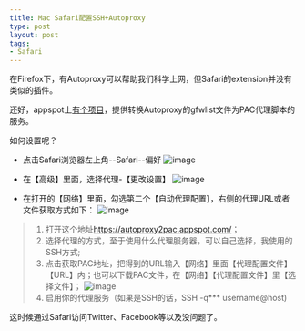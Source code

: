 ```yaml
--- 
title: Mac Safari配置SSH+Autoproxy
type: post
layout: post
tags: 
- Safari
---
```



在Firefox下，有Autoproxy可以帮助我们科学上网，但Safari的extension并没有类似的插件。

还好，appspot上[有个项目](https://autoproxy2pac.appspot.com/)，提供转换Autoproxy的gfwlist文件为PAC代理脚本的服务。

如何设置呢？

+ 点击Safari浏览器左上角--Safari--偏好
![image](http://i1218.photobucket.com/albums/dd413/nourlcn/Ownlinux/2012-12-0841150.png)

+ 在【高级】里面，选择代理-【更改设置】
![image](http://i1218.photobucket.com/albums/dd413/nourlcn/Ownlinux/2012-12-0841305.png)

+ 在打开的【网络】里面，勾选第二个【自动代理配置】，右侧的代理URL或者文件获取方式如下：
![image](http://i1218.photobucket.com/albums/dd413/nourlcn/Ownlinux/2012-12-0841335.png)

> 1. 打开这个地址<https://autoproxy2pac.appspot.com/>；
> 2. 选择代理的方式，至于使用什么代理服务器，可以自己选择，我使用的SSH方式;
> 3. 点击获取PAC地址，把得到的URL输入【网络】里面【代理配置文件】【URL】内；也可以下载PAC文件，在【网络】【代理配置文件】里【选择文件】；
> ![image](http://i1218.photobucket.com/albums/dd413/nourlcn/Ownlinux/2012-12-0841837.png)
> 4. 启用你的代理服务（如果是SSH的话，SSH -q*** username@host)

这时候通过Safari访问Twitter、Facebook等以及没问题了。






